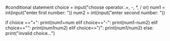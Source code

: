#conditional statement
choice = input("choose operator..+, -, *, / or)
num1 = int(input("enter first number: "))
num2 = int(input("enter second number: "))

if choice =="+":
    print(num1+num
elif choice=="-":
    print(num1-num2)
elif choice=="*":
    print(num1*num2)
elif choice=="/":
    print(num1/num2)
else:
    print("invalid choice...")

